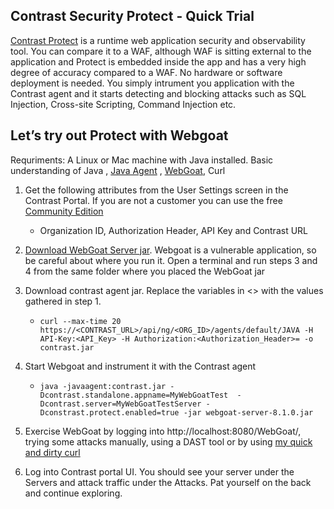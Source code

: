 ## Contrast Security Protect - Quick Trial

[Contrast Protect](https://docs.contrastsecurity.com/en/protect.html) is a runtime web application security and observability tool. You can compare it to a WAF, although WAF is sitting external to the application and Protect is embedded inside the app and has a very high degree of accuracy compared to a WAF. No hardware or software deployment is needed. You simply intrument you application with the Contrast agent and it starts detecting and blocking attacks such as SQL Injection, Cross-site Scripting, Command Injection etc. 


## Let’s try out Protect with Webgoat 
Requriments: A Linux or Mac machine with Java installed. Basic understanding of Java , [Java Agent](https://www.developer.com/java/data/what-is-java-agent.html) , [WebGoat](https://github.com/WebGoat/WebGoat), Curl

1. Get the following attributes from the User Settings screen in the Contrast Portal. If you are not a customer you can use the free [Community Edition](https://www.contrastsecurity.com/contrast-community-edition) 
    - Organization ID, Authorization Header, API Key and Contrast URL

2. [Download WebGoat Server jar](https://github.com/WebGoat/WebGoat/releases/download/v8.1.0/webgoat-server-8.1.0.jar). Webgoat is a vulnerable application, so be careful about where you run it. Open a terminal and run steps 3 and 4 from the same folder where you placed the WebGoat jar

3. Download contrast agent jar. Replace the variables in <> with the values gathered in step 1.
    - `curl --max-time 20 https://<CONTRAST_URL>/api/ng/<ORG_ID>/agents/default/JAVA -H API-Key:<API_Key> -H Authorization:<Authorization_Header>= -o contrast.jar`

4. Start Webgoat and instrument it with the Contrast agent
    - `java -javaagent:contrast.jar -Dcontrast.standalone.appname=MyWebGoatTest  -Dcontrast.server=MyWebGoatTestServer -Dconstrast.protect.enabled=true -jar webgoat-server-8.1.0.jar`

5. Exercise WebGoat by logging into http://localhost:8080/WebGoat/, trying some attacks manually, using a DAST tool or by using [my quick and dirty curl](webgoat-curl.md)

6. Log into Contrast portal UI. You should see your server under the Servers and attack traffic under the Attacks. Pat yourself on the back and continue exploring.


